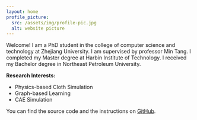 ```yaml
---
layout: home
profile_picture:
  src: /assets/img/profile-pic.jpg
  alt: website picture
---
```


<p>
  Welcome! I am a PhD student in the college of computer science and technology at Zhejiang University. I am supervised by professor Min Tang. I completed my Master degree at Harbin Institute of Technology. I received my Bachelor degree in Northeast Petroleum University.
</p>

<p>
  <strong>Research Interests:</strong>
  <ul>
    <li>Physics-based Cloth Simulation</li>
    <li>Graph-based Learning</li>
    <li>CAE Simulation</li>
  </ul>
</p>

<p>
  You can find the source code and the instructions on <a href="https://ydbug.github.io">GitHub</a>.
</p>
